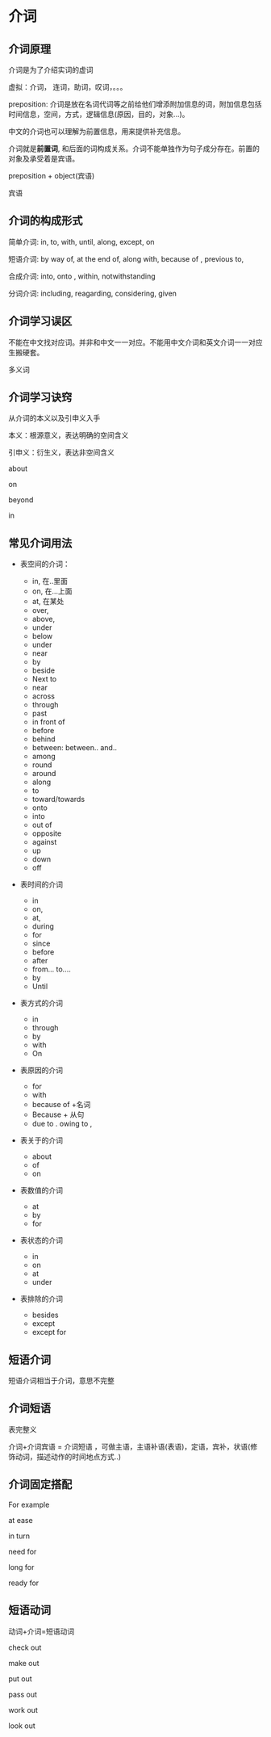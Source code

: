 # 介词

## 介词原理

介词是为了介绍实词的虚词

虚拟：介词， 连词，助词，叹词，。。。

preposition: 介词是放在名词代词等之前给他们增添附加信息的词，附加信息包括时间信息，空间，方式，逻辑信息(原因，目的，对象...)。

中文的介词也可以理解为前置信息，用来提供补充信息。

介词就是**前置词**, 和后面的词构成关系。介词不能单独作为句子成分存在。前置的对象及承受着是宾语。

preposition + object(宾语)

宾语

## 介词的构成形式

简单介词: in, to, with, until, along, except, on

短语介词: by way of, at the end of, along with, because of , previous to, 

合成介词: into, onto , within, notwithstanding

分词介词: including, reagarding, considering, given 

## 介词学习误区

不能在中文找对应词。并非和中文一一对应。不能用中文介词和英文介词一一对应生搬硬套。

多义词

## 介词学习诀窍

从介词的本义以及引申义入手

本义：根源意义，表达明确的空间含义

引申义：衍生义，表达非空间含义

about 

on

beyond

in



## 常见介词用法

* 表空间的介词：
  * in,  在..里面
  * on, 在...上面
  * at, 在某处
  * over, 
  * above, 
  * under
  * below
  * under
  * near
  * by
  * beside
  * Next to
  * near
  * across
  * through
  * past
  * in front of
  * before
  * behind
  * between: between.. and..
  * among
  * round
  * around
  * along
  * to
  * toward/towards
  * onto
  * into
  * out of
  * opposite
  * against
  * up
  * down
  * off

* 表时间的介词
  * in
  * on, 
  * at, 
  * during
  * for
  * since
  * before
  * after
  * from... to....
  * by
  * Until

* 表方式的介词
  * in
  * through
  * by
  * with
  * On

* 表原因的介词
  * for
  * with
  * because of +名词
  * Because + 从句
  * due to . owing to , 

* 表关于的介词
  * about
  * of
  * on

* 表数值的介词
  * at
  * by
  * for

* 表状态的介词
  * in
  * on
  * at
  * under

* 表排除的介词
  * besides
  * except
  * except for

## 短语介词

短语介词相当于介词，意思不完整



## 介词短语

表完整义

介词+介词宾语 = 介词短语 ，可做主语，主语补语(表语)，定语，宾补，状语(修饰动词，描述动作的时间地点方式..)



## 介词固定搭配

For example

at ease 

in turn

need for

long for

ready for

## 短语动词

动词+介词=短语动词

check out

make out

put out

pass out

work out

look out